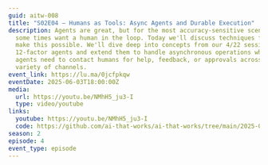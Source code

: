 ```yaml
---
guid: aitw-008
title: "S02E04 – Humans as Tools: Async Agents and Durable Execution"
description: Agents are great, but for the most accuracy-sensitive scenarios, we
  some times want a human in the loop. Today we'll discuss techniques for how to
  make this possible. We'll dive deep into concepts from our 4/22 session on
  12-factor agents and extend them to handle asynchronous operations where
  agents need to contact humans for help, feedback, or approvals across a
  variety of channels.
event_link: https://lu.ma/0jcfpkqw
eventDate: 2025-06-03T18:00:00Z
media:
  url: https://youtu.be/NMhH5_ju3-I
  type: video/youtube
links:
  youtube: https://youtu.be/NMhH5_ju3-I
  code: https://github.com/ai-that-works/ai-that-works/tree/main/2025-06-03-humans-as-tools-async
season: 2
episode: 4
event_type: episode
---
```

